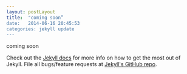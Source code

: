 ```yaml
---
layout: postLayout
title:  "coming soon”
date:   2014-06-16 20:45:53
categories: jekyll update
---
```


coming soon

Check out the [Jekyll docs][jekyll] for more info on how to get the most out of Jekyll. File all bugs/feature requests at [Jekyll's GitHub repo][jekyll-gh].

[jekyll-gh]: https://github.com/jekyll/jekyll
[jekyll]:    http://jekyllrb.com
